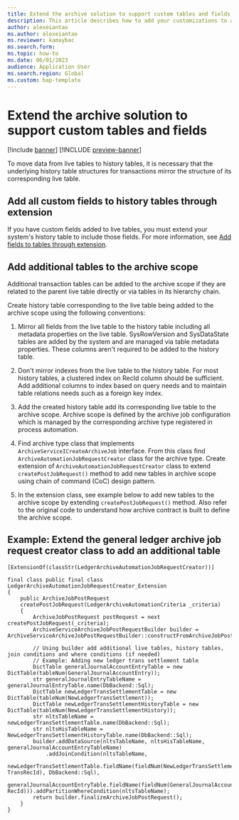 ```yaml
---
title: Extend the archive solution to support custom tables and fields
description: This article describes how to add your customizations to archive processes.
author: alexeiantao
ms.author: alexeiantao
ms.reviewer: kamaybac
ms.search.form: 
ms.topic: how-to
ms.date: 06/01/2023
audience: Application User
ms.search.region: Global
ms.custom: bap-template
---
```


# Extend the archive solution to support custom tables and fields

[!include [banner](../includes/banner.md)]
[!INCLUDE [preview-banner](../includes/preview-banner.md)]

To move data from live tables to history tables, it is necessary that the underlying history table structures for transactions mirror the structure of its corresponding live table.

## Add all custom fields to history tables through extension

If you have custom fields added to live tables, you must extend your system's history table to include those fields. For more information, see [Add fields to tables through extension](../extensibility/add-field-extension.md).

## Add additional tables to the archive scope

Additional transaction tables can be added to the archive scope if they are related to the parent live table directly or via tables in its hierarchy chain.

Create history table corresponding to the live table being added to the archive scope using the following conventions:

1. Mirror all fields from the live table to the history table including all metadata properties on the live table. SysRowVersion and SysDataState tables are added by the system and are managed via table
metadata properties. These columns aren't required to be added to the history table.

1. Don't mirror indexes from the live table to the history table. For most history tables, a clustered index on RecId column should be sufficient. Add additional columns to index based on query needs and to
maintain table relations needs such as a foreign key index.

1. Add the created history table add its corresponding live table to the archive scope. Archive scope is defined by the archive job configuration which is managed by the corresponding archive type registered in process automation.

1. Find archive type class that implements `ArchiveServiceICreateArchiveJob` interface. From this class find `ArchiveAutomationJobRequestCreator` class for the archive type. Create extension of `ArchiveAutomationJobRequestCreator` class to extend `createPostJobRequest()` method to add new tables in archive scope using chain of command (CoC) design pattern.

1. In the extension class, see example below to add new tables to the archive scope by extending `createPostJobRequest()` method. Also refer to the original code to understand how archive contract is built to define the archive scope.

## Example: Extend the general ledger archive job request creator class to add an additional table

<!-- TODO get the code snip here. -->
<!-- KFM: Is the following code the code you mean? Is this X++? Should we add some indenting? Do I see incorrect carriage returns here? -->

```xpp
[ExtensionOf(classStr(LedgerArchiveAutomationJobRequestCreator))]

final class public final class LedgerArchiveAutomationJobRequestCreator_Extension
{
    public ArchiveJobPostRequest
    createPostJobRequest(LedgerArchiveAutomationCriteria _criteria)
    {
        ArchiveJobPostRequest postRequest = next createPostJobRequest(_criteria);
        ArchiveServiceArchiveJobPostRequestBuilder builder = ArchiveServiceArchiveJobPostRequestBuilder::constructFromArchiveJobPostRequest(postRequest);

        // Using builder add additional live tables, history tables, join conditions and where conditions (if needed)
        // Example: Adding new ledger trans settlement table
        DictTable generalJournalAccountEntryTable = new DictTable(tableNum(GeneralJournalAccountEntry));
        str generalJournalEntryTableName = generalJournalEntryTable.name(DbBackend::Sql);
        DictTable newLedgerTransSettlementTable = new DictTable(tableNum(NewLedgerTransSettlement));
        DictTable newLedgerTransSettlementHistoryTable = new DictTable(tableNum(NewLedgerTransSettlementHistory));
        str nltsTableName = newLedgerTransSettlementTable.name(DbBackend::Sql);
        str nltsHisTableName = NewLedgerTransSettlementHistoryTable.name(DbBackend::Sql);
        builder.addDataSource(nltsTableName, nltsHisTableName, generalJournalAccountEntryTableName)
            .addJoinCondition(nltsTableName,
            newLedgerTransSettlementTable.fieldName(fieldNum(NewLedgerTransSettlement, TransRecId), DbBackend::Sql),
            generalJournalAccountEntryTable.fieldName(fieldNum(GeneralJournalAccountEntry, RecId))).addPartitionWhereCondition(nltsTableName);
        return builder.finalizeArchiveJobPostRequest();
    }
}
```
